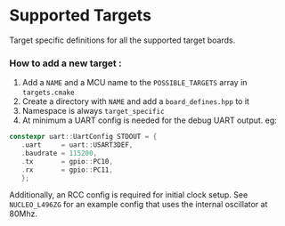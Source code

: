﻿# Supported Targets

Target specific definitions for all the supported target boards.

### How to add a new target :

1. Add a `NAME` and a MCU name to the `POSSIBLE_TARGETS` array in `targets.cmake`
2. Create a directory with `NAME` and add a `board_defines.hpp` to it
3. Namespace is always `target_specific`
4. At minimum a UART config is needed for the debug UART output. eg:

```c++
constexpr uart::UartConfig STDOUT = {
   .uart     = uart::USART3DEF,
   .baudrate = 115200,
   .tx       = gpio::PC10,
   .rx       = gpio::PC11,
   };
```

Additionally, an RCC config is required for initial clock setup.
See `NUCLEO_L496ZG` for an example config that uses the internal oscillator at 80Mhz.
